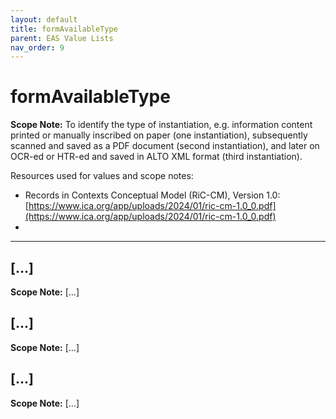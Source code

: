 ```yaml
---
layout: default
title: formAvailableType
parent: EAS Value Lists
nav_order: 9
---
```


# formAvailableType

**Scope Note:**
To identify the type of instantiation, e.g. information content printed or manually inscribed on paper (one instantiation), subsequently scanned and saved as a PDF document (second instantiation), and later on OCR-ed or HTR-ed and saved in ALTO XML format (third instantiation).

Resources used for values and scope notes:
- Records in Contexts Conceptual Model (RiC-CM), Version 1.0: [https://www.ica.org/app/uploads/2024/01/ric-cm-1.0_0.pdf](https://www.ica.org/app/uploads/2024/01/ric-cm-1.0_0.pdf)
 - 

---

## [...]

**Scope Note:**
[...]

## [...]

**Scope Note:**
[...]

## [...]

**Scope Note:**
[...]
